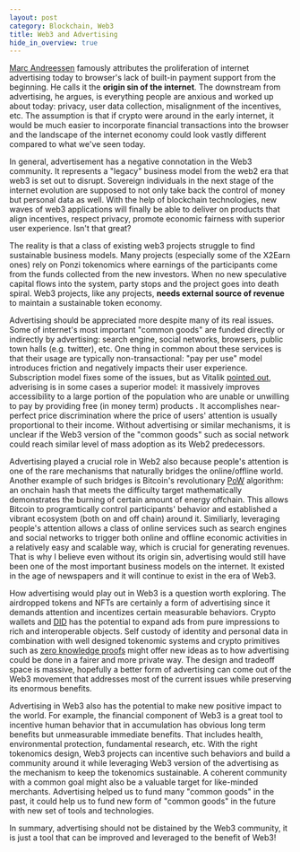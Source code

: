 ```yaml
---
layout: post
category: Blockchain, Web3
title: Web3 and Advertising
hide_in_overview: true
---
```


[Marc Andreessen](https://en.wikipedia.org/wiki/Marc_Andreessen)
famously attributes the proliferation of internet advertising today to
browser's lack of built-in payment support from the beginning. He
calls it the **origin sin of the internet**. The downstream from
advertising, he argues, is everything people are anxious and worked up
about today: privacy, user data collection, misalignment of the
incentives, etc. The assumption is that if crypto were around in the
early internet, it would be much easier to incorporate financial
transactions into the browser and the landscape of the internet
economy could look vastly different compared to what we've seen today.

In general, advertisement has a negative connotation in the Web3
community.  It represents a "legacy" business model from the web2 era
that web3 is set out to disrupt. Sovereign individuals in the next
stage of the internet evolution are supposed to not only take back the
control of money but personal data as well. With the help of
blockchain technologies, new waves of web3 applications will finally
be able to deliver on products that align incentives, respect privacy,
promote economic fairness with superior user experience. Isn't that
great?

The reality is that a class of existing web3 projects struggle to find
sustainable business models. Many projects (especially some of the
X2Earn ones) rely on Ponzi tokenomics where earnings of the
participants come from the funds collected from the new
investors. When no new speculative capital flows into the system,
party stops and the project goes into death spiral. Web3 projects,
like any projects, **needs external source of revenue** to maintain
a sustainable token economy.

Advertising should be appreciated more despite many of its real
issues. Some of internet's most important "common goods" are funded
directly or indirectly by advertising: search engine, social networks,
browsers, public town halls (e.g. twitter), etc. One thing in common
about these services is that their usage are typically
non-transactional: "pay per use" model introduces friction and
negatively impacts their user experience. Subscription model fixes
some of the issues, but as Vitalik [pointed
out](https://twitter.com/VitalikButerin/status/992068638982238208),
adverising is in some cases a superior model: it massively improves
accessibility to a large portion of the population who are unable or
unwilling to pay by providing free (in money term) products . It
accomplishes near-perfect price discrimination where the price of
users' attention is usually proportional to their income. Without
advertising or similar mechanisms, it is unclear if the Web3 version
of the "common goods" such as social network could reach similar level
of mass adoption as its Web2 predecessors.

Advertising played a crucial role in Web2 also because people's
attention is one of the rare mechanisms that naturally bridges the
online/offline world. Another example of such bridges is Bitcoin's
revolutionary [PoW](https://en.wikipedia.org/wiki/Proof_of_work)
algorithm: an onchain hash that meets the difficulty target
mathematically demonstrates the burning of certain amount of energy
offchain. This allows Bitcoin to programtically control participants'
behavior and established a vibrant ecosystem (both on and off chain)
around it. Similiarly, leveraging people's attention allows a class of
online services such as search engines and social networks to trigger
both online and offline economic activities in a relatively easy and
scalable way, which is crucial for generating revenues. That is why I
believe even without its origin sin, advertising would still have been
one of the most important business models on the internet. It existed
in the age of newspapers and it will continue to exist in the era of
Web3.

How advertising would play out in Web3 is a question worth
exploring. The airdropped tokens and NFTs are certainly a form of
advertising since it demands attention and incentizes certain
measurable behaviors. Crypto wallets and
[DID](https://www.w3.org/TR/did-core/) has the potential to expand ads
from pure impressions to rich and interoperable objects. Self custody
of identity and personal data in combination with well designed
tokenomic systems and crypto primitives such as [zero knowledge
proofs](https://en.wikipedia.org/wiki/Zero-knowledge_proof) might
offer new ideas as to how advertising could be done in a fairer and
more private way. The design and tradeoff space is massive, hopefully
a better form of advertising can come out of the Web3 movement that
addresses most of the current issues while preserving its enormous
benefits.

Advertising in Web3 also has the potential to make new positive impact
to the world. For example, the financial component of Web3 is a great
tool to incentive human behavior that in accumulation has obvious long
term benefits but unmeasurable immediate benefits. That includes
health, environmental protection, fundamental research, etc. With the
right tokenomics design, Web3 projects can incentive such behaviors
and build a community around it while leveraging Web3 version of the
advertising as the mechanism to keep the tokenomics sustainable. A
coherent community with a common goal might also be a valuable target
for like-minded merchants. Advertising helped us to fund many "common
goods" in the past, it could help us to fund new form of "common
goods" in the future with new set of tools and technologies.

In summary, advertising should not be distained by the Web3 community,
it is just a tool that can be improved and leveraged to the benefit of
Web3!
